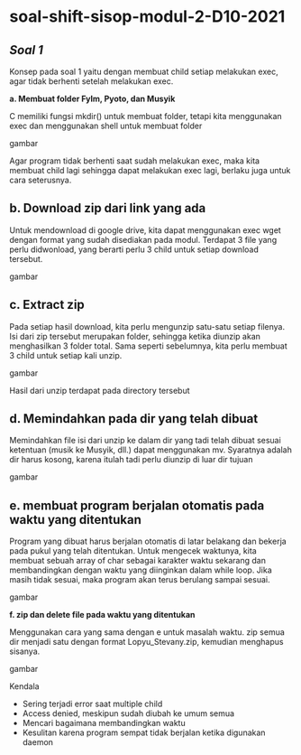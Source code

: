 # soal-shift-sisop-modul-2-D10-2021

## **_Soal 1_**

Konsep pada soal 1 yaitu dengan membuat child setiap melakukan exec, agar tidak berhenti setelah melakukan exec.

**a. Membuat folder Fylm, Pyoto, dan Musyik**

C memiliki fungsi mkdir() untuk membuat folder, tetapi kita menggunakan exec dan menggunakan shell untuk membuat folder

gambar

Agar program tidak berhenti saat sudah melakukan exec, maka kita membuat child lagi sehingga dapat melakukan exec lagi, berlaku juga untuk cara seterusnya.

## **b. Download zip dari link yang ada**

Untuk mendownload di google drive, kita dapat menggunakan exec wget dengan format yang sudah disediakan pada modul. Terdapat 3 file yang perlu didwonload, yang berarti perlu 3 child untuk setiap download tersebut.

gambar

## **c. Extract zip**

Pada setiap hasil download, kita perlu mengunzip satu-satu setiap filenya. Isi dari zip tersebut merupakan folder, sehingga ketika diunzip akan menghasilkan 3 folder total. Sama seperti sebelumnya, kita perlu membuat 3 child untuk setiap kali unzip.

gambar

Hasil dari unzip terdapat pada directory tersebut

## **d. Memindahkan pada dir yang telah dibuat**

Memindahkan file isi dari unzip ke dalam dir yang tadi telah dibuat sesuai ketentuan (musik ke Musyik, dll.) dapat menggunakan mv. Syaratnya adalah dir harus kosong, karena itulah tadi perlu diunzip di luar dir tujuan

gambar

## **e. membuat program berjalan otomatis pada waktu yang ditentukan**

Program yang dibuat harus berjalan otomatis di latar belakang dan bekerja pada pukul yang telah ditentukan. Untuk mengecek waktunya, kita membuat sebuah array of char sebagai karakter waktu sekarang dan membandingkan dengan waktu yang diinginkan dalam while loop. Jika masih tidak sesuai, maka program akan terus berulang sampai sesuai.

gambar

**f. zip dan delete file pada waktu yang ditentukan**

Menggunakan cara yang sama dengan e untuk masalah waktu. zip semua dir menjadi satu dengan format Lopyu_Stevany.zip, kemudian menghapus sisanya.

gambar

Kendala
- Sering terjadi error saat multiple child
- Access denied, meskipun sudah diubah ke umum semua
- Mencari bagaimana membandingkan waktu
- Kesulitan karena program sempat tidak berjalan ketika digunakan daemon






